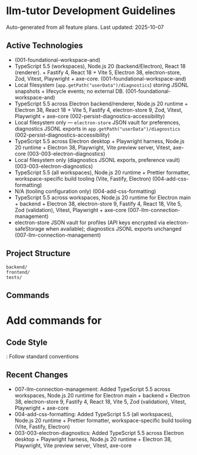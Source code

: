 # llm-tutor Development Guidelines

Auto-generated from all feature plans. Last updated: 2025-10-07

## Active Technologies
- (001-foundational-workspace-and)
- TypeScript 5.5 (workspaces), Node.js 20 (backend/Electron), React 18 (renderer). + Fastify 4, React 18 + Vite 5, Electron 38, electron-store, Zod, Vitest, Playwright + axe-core. (001-foundational-workspace-and)
- Local filesystem (`app.getPath("userData")/diagnostics`) storing JSONL snapshots + lifecycle events; no external DB. (001-foundational-workspace-and)
- TypeScript 5.5 across Electron backend/renderer, Node.js 20 runtime + Electron 38, React 18 + Vite 5, Fastify 4, electron-store 9, Zod, Vitest, Playwright + axe-core (002-persist-diagnostics-accessibility)
- Local filesystem only — `electron-store` JSON vault for preferences, diagnostics JSONL exports in `app.getPath("userData")/diagnostics` (002-persist-diagnostics-accessibility)
- TypeScript 5.5 across Electron desktop + Playwright harness, Node.js 20 runtime + Electron 38, Playwright, Vite preview server, Vitest, axe-core (003-003-electron-diagnostics)
- Local filesystem only (diagnostics JSONL exports, preference vault) (003-003-electron-diagnostics)
- TypeScript 5.5 (all workspaces), Node.js 20 runtime + Prettier formatter, workspace-specific build tooling (Vite, Fastify, Electron) (004-add-css-formatting)
- N/A (tooling configuration only) (004-add-css-formatting)
- TypeScript 5.5 across workspaces, Node.js 20 runtime for Electron main + backend + Electron 38, electron-store 9, Fastify 4, React 18, Vite 5, Zod (validation), Vitest, Playwright + axe-core (007-llm-connection-management)
- electron-store JSON vault for profiles (API keys encrypted via electron-safeStorage when available); diagnostics JSONL exports unchanged (007-llm-connection-management)

## Project Structure
```
backend/
frontend/
tests/
```

## Commands
# Add commands for 

## Code Style
: Follow standard conventions

## Recent Changes
- 007-llm-connection-management: Added TypeScript 5.5 across workspaces, Node.js 20 runtime for Electron main + backend + Electron 38, electron-store 9, Fastify 4, React 18, Vite 5, Zod (validation), Vitest, Playwright + axe-core
- 004-add-css-formatting: Added TypeScript 5.5 (all workspaces), Node.js 20 runtime + Prettier formatter, workspace-specific build tooling (Vite, Fastify, Electron)
- 003-003-electron-diagnostics: Added TypeScript 5.5 across Electron desktop + Playwright harness, Node.js 20 runtime + Electron 38, Playwright, Vite preview server, Vitest, axe-core

<!-- MANUAL ADDITIONS START -->
<!-- MANUAL ADDITIONS END -->
